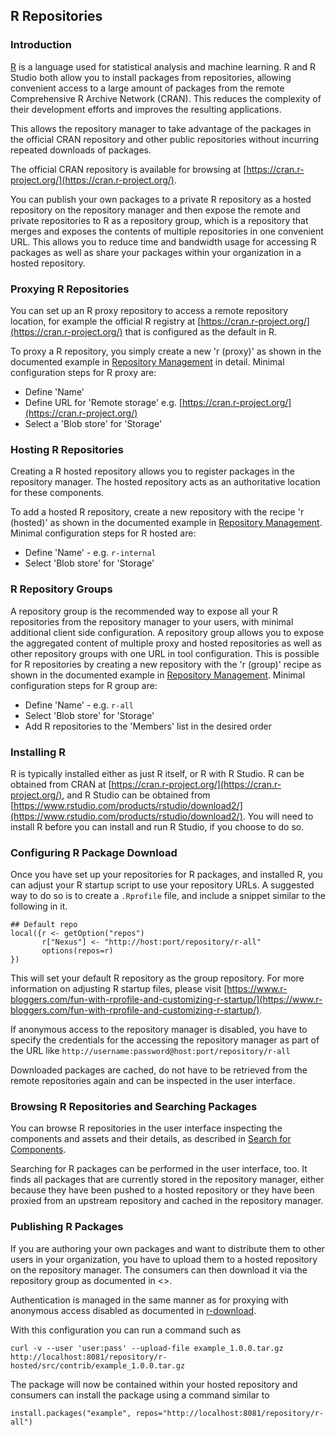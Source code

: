 <!--

    Sonatype Nexus (TM) Open Source Version
    Copyright (c) 2017-present Sonatype, Inc.
    All rights reserved. Includes the third-party code listed at http://links.sonatype.com/products/nexus/oss/attributions.

    This program and the accompanying materials are made available under the terms of the Eclipse Public License Version 1.0,
    which accompanies this distribution and is available at http://www.eclipse.org/legal/epl-v10.html.

    Sonatype Nexus (TM) Professional Version is available from Sonatype, Inc. "Sonatype" and "Sonatype Nexus" are trademarks
    of Sonatype, Inc. Apache Maven is a trademark of the Apache Software Foundation. M2eclipse is a trademark of the
    Eclipse Foundation. All other trademarks are the property of their respective owners.

-->
## R Repositories

### Introduction

[R](https://www.r-project.org/) is a language used for statistical analysis and machine learning.
R and R Studio both allow you to install packages from repositories, allowing convenient access to a large amount of
packages from the remote Comprehensive R Archive Network (CRAN). This reduces the complexity of their development
efforts and improves the resulting applications.

This allows the repository manager to take advantage of the packages in the official CRAN repository and other public
repositories without incurring repeated downloads of packages.

The official CRAN repository is available for browsing at [https://cran.r-project.org/](https://cran.r-project.org/).

You can publish your own packages to a private R repository as a hosted repository on the repository manager and
then expose the remote and private repositories to R as a repository group, which is a repository that merges
and exposes the contents of multiple repositories in one convenient URL. This allows you to reduce time and
bandwidth usage for accessing R packages as well as share your packages within your organization in
a hosted repository.

### Proxying R Repositories

You can set up an R proxy repository to access a remote repository location, for example the official R
registry at [https://cran.r-project.org/](https://cran.r-project.org/) that is configured as the default in R.

To proxy a R repository, you simply create a new 'r (proxy)' as shown in the documented example in 
[Repository Management](https://help.sonatype.com/display/NXRM3/Repository+Management#RepositoryManagement-AddingaNewRepository) in detail. Minimal configuration steps for R proxy are:

- Define 'Name'
- Define URL for 'Remote storage' e.g. [https://cran.r-project.org/](https://cran.r-project.org/)
- Select a 'Blob store' for 'Storage'

### Hosting R Repositories

Creating a R hosted repository allows you to register packages in the repository manager. The hosted repository 
acts as an authoritative location for these components.

To add a hosted R repository, create a new repository with the recipe 'r (hosted)' as shown in the documented 
example in [Repository Management](https://help.sonatype.com/display/NXRM3/Repository+Management#RepositoryManagement-AddingaNewRepository). Minimal configuration steps for R hosted are:

- Define 'Name' - e.g. `r-internal`
- Select 'Blob store' for 'Storage'

### R Repository Groups

A repository group is the recommended way to expose all your R repositories from the repository manager to
your users, with minimal additional client side configuration. A repository group allows you to expose the
aggregated content of multiple proxy and hosted repositories as well as other repository groups with one URL in
tool configuration. This is possible for R repositories by creating a new repository with the 'r (group)'
recipe as shown in the documented example in [Repository Management](https://help.sonatype.com/display/NXRM3/Repository+Management#RepositoryManagement-AddingaNewRepository). Minimal configuration steps for R group are:

- Define 'Name' - e.g. `r-all`
- Select 'Blob store' for 'Storage'
- Add R repositories to the 'Members' list in the desired order

### Installing R

R is typically installed either as just R itself, or R with R Studio. R can be obtained from CRAN at
[https://cran.r-project.org/](https://cran.r-project.org/), and R Studio can be obtained from
[https://www.rstudio.com/products/rstudio/download2/](https://www.rstudio.com/products/rstudio/download2/). You
will need to install R before you can install and run R Studio, if you choose to do so.

### Configuring R Package Download

Once you have set up your repositories for R packages, and installed R, you can adjust your R startup script to use
 your repository URLs. A suggested way to do so is to create a `.Rprofile` file, and include a snippet similar to the
following in it.

````
## Default repo
local({r <- getOption("repos")
       r["Nexus"] <- "http://host:port/repository/r-all"
       options(repos=r)
})
````

This will set your default R repository as the group repository. For more information on adjusting R startup files, please
visit [https://www.r-bloggers.com/fun-with-rprofile-and-customizing-r-startup/](https://www.r-bloggers.com/fun-with-rprofile-and-customizing-r-startup/).

If anonymous access to the repository manager is disabled, you have to specify the credentials for the accessing
the repository manager as part of the URL like `http://username:password@host:port/repository/r-all`

Downloaded packages are cached, do not have to be retrieved from the remote repositories again and can be
inspected in the user interface.

### Browsing R Repositories and Searching Packages

You can browse R repositories in the user interface inspecting the components and assets and their details, as
described in [Search for Components](https://help.sonatype.com/display/NXRM3/Searching+for+Components).

Searching for R packages can be performed in the user interface, too. It finds all packages that are currently
stored in the repository manager, either because they have been pushed to a hosted repository or they have been
proxied from an upstream repository and cached in the repository manager.

### Publishing R Packages

If you are authoring your own packages and want to distribute them to other users in your organization, you have
to upload them to a hosted repository on the repository manager. The consumers can then download it via the
repository group as documented in <<r-download>>.

Authentication is managed in the same manner as for proxying with anonymous access disabled as documented in
[r-download](#configuring-r-package-download).

With this configuration you can run a command such as

`curl -v --user 'user:pass' --upload-file example_1.0.0.tar.gz http://localhost:8081/repository/r-hosted/src/contrib/example_1.0.0.tar.gz`

The package will now be contained within your hosted repository and consumers can install the package using a
command similar to

`install.packages("example", repos="http://localhost:8081/repository/r-all")`
